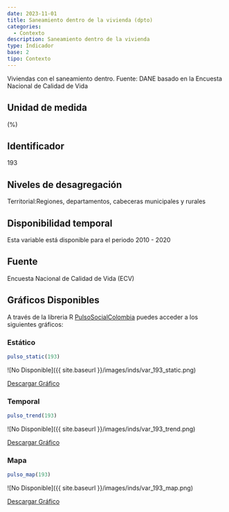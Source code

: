 ```yaml
---
date: 2023-11-01
title: Saneamiento dentro de la vivienda (dpto)
categories:
  - Contexto
description: Saneamiento dentro de la vivienda
type: Indicador
base: 2
tipo: Contexto
--- 
```


Viviendas con el saneamiento dentro.
Fuente: DANE basado en la Encuesta Nacional de Calidad de Vida

## Unidad de medida
(%)

## Identificador
193

## Niveles de desagregación
Territorial:Regiones, departamentos, cabeceras municipales y rurales

## Disponibilidad temporal
Esta variable está disponible para el periodo 2010 - 2020

## Fuente
Encuesta Nacional de Calidad de Vida (ECV)

## Gráficos Disponibles

A través de la libreria R [PulsoSocialColombia](https://github.com/pulsosocialcolombia/PulsoSocialColombia) puedes acceder a los siguientes gráficos:

### Estático

``` R
pulso_static(193)
```

![No Disponible]({{ site.baseurl }}/images/inds/var_193_static.png)

<a href='{{ site.baseurl }}/images/inds/var_193_static.png'>Descargar Gráfico</a>

### Temporal

``` R
pulso_trend(193)
```

![No Disponible]({{ site.baseurl }}/images/inds/var_193_trend.png)

<a href='{{ site.baseurl }}/images/inds/var_193_trend.png'>Descargar Gráfico</a>

### Mapa

``` R
pulso_map(193)
```

![No Disponible]({{ site.baseurl }}/images/inds/var_193_map.png)

<a href='{{ site.baseurl }}/images/inds/var_193_map.png'>Descargar Gráfico</a>